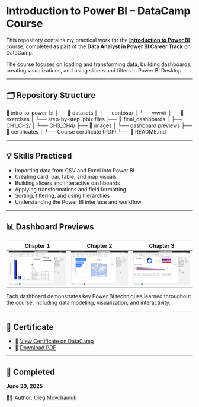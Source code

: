 # Introduction to Power BI – DataCamp Course

This repository contains my practical work for the **[Introduction to Power BI](https://app.datacamp.com/learn/courses/introduction-to-power-bi)** course, completed as part of the **Data Analyst in Power BI Career Track** on DataCamp.

The course focuses on loading and transforming data, building dashboards, creating visualizations, and using slicers and filters in Power BI Desktop.

---

## 🗂️ Repository Structure

📁 intro-to-power-bi
├── 📂 datasets
│   ├── contoso/
│   └── wwvi/
├── 📂 exercises
│   └── step-by-step .pbix files
├── 📂 final_dashboards
│   ├── CH1_CH2/
│   └── CH3_CH4/
├── 📂 images
│   └── dashboard previews
├── 📂 certificates
│   └── Course certificate (PDF)
└── 📄 README.md

---

## 💡 Skills Practiced

- Importing data from CSV and Excel into Power BI  
- Creating card, bar, table, and map visuals  
- Building slicers and interactive dashboards  
- Applying transformations and field formatting  
- Sorting, filtering, and using hierarchies  
- Understanding the Power BI interface and workflow  

---

## 📊 Dashboard Previews

| Chapter 1 | Chapter 2 | Chapter 3 |
|----------|-----------|-----------|
| ![CH1](images/ch1_dashboard.png) | ![CH2](images/ch2_dashboard.png) | ![CH3](images/ch3_dashboard.png) |

Each dashboard demonstrates key Power BI techniques learned throughout the course, including data modeling, visualization, and interactivity.

---

## 📄 Certificate

- 🔗 [View Certificate on DataCamp](https://www.datacamp.com/completed/statement-of-accomplishment/course/29743a9e36e286cdafac68f3cb639270bf4d85a5)  
- 📎 [Download PDF](./certificates/certificate-intro-to-power-bi.pdf)

---

## 📅 Completed

**June 30, 2025**

👨‍💻 Author: [Oleg Movchaniuk](https://github.com/movcha)